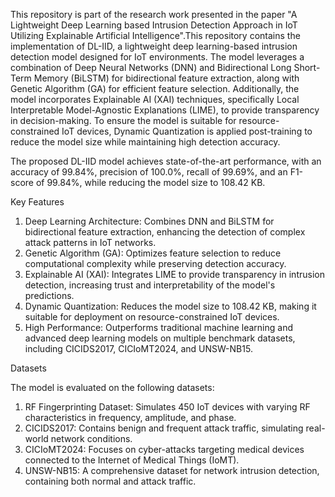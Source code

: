 This repository is part of the research work presented in the paper "A Lightweight Deep Learning based Intrusion Detection Approach in IoT Utilizing Explainable Artificial Intelligence".This repository contains the implementation of DL-IID, a lightweight deep learning-based intrusion detection model designed for IoT environments. The model leverages a combination of Deep Neural Networks (DNN) and Bidirectional Long Short-Term Memory (BiLSTM) for bidirectional feature extraction, along with Genetic Algorithm (GA) for efficient feature selection. Additionally, the model incorporates Explainable AI (XAI) techniques, specifically Local Interpretable Model-Agnostic Explanations (LIME), to provide transparency in decision-making. To ensure the model is suitable for resource-constrained IoT devices, Dynamic Quantization is applied post-training to reduce the model size while maintaining high detection accuracy.

The proposed DL-IID model achieves state-of-the-art performance, with an accuracy of 99.84%, precision of 100.0%, recall of 99.69%, and an F1-score of 99.84%, while reducing the model size to 108.42 KB.

Key Features

1. Deep Learning Architecture: Combines DNN and BiLSTM for bidirectional feature extraction, enhancing the detection of complex attack patterns in IoT networks.
2. Genetic Algorithm (GA): Optimizes feature selection to reduce computational complexity while preserving detection accuracy.
3. Explainable AI (XAI): Integrates LIME to provide transparency in intrusion detection, increasing trust and interpretability of the model's predictions.
4. Dynamic Quantization: Reduces the model size to 108.42 KB, making it suitable for deployment on resource-constrained IoT devices.
5. High Performance: Outperforms traditional machine learning and advanced deep learning models on multiple benchmark datasets, including CICIDS2017, CICIoMT2024, and UNSW-NB15.

Datasets

The model is evaluated on the following datasets:

1. RF Fingerprinting Dataset: Simulates 450 IoT devices with varying RF characteristics in frequency, amplitude, and phase.
2. CICIDS2017: Contains benign and frequent attack traffic, simulating real-world network conditions.
3. CICIoMT2024: Focuses on cyber-attacks targeting medical devices connected to the Internet of Medical Things (IoMT).
4. UNSW-NB15: A comprehensive dataset for network intrusion detection, containing both normal and attack traffic.
